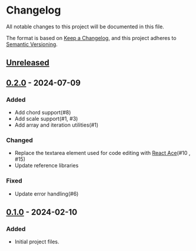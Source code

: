 # Changelog

All notable changes to this project will be documented in this file.

The format is based on [Keep a Changelog](https://keepachangelog.com/en/1.1.0/),
and this project adheres to [Semantic Versioning](https://semver.org/spec/v2.0.0.html).

## [Unreleased]

## [0.2.0] - 2024-07-09

### Added

- Add chord support(#8)
- Add scale support(#1, #3)
- Add array and iteration utilities(#1)

### Changed

- Replace the textarea element used for code editing with [React Ace](https://github.com/securingsincity/react-ace)(#10 , #15)
- Update reference libraries

### Fixed

- Update error handling(#6)

## [0.1.0] - 2024-02-10

### Added

- Initial project files.

[unreleased]: https://github.com/DBC-Works/live-tone/compare/v0.2.0...HEAD
[0.2.0]: https://github.com/DBC-Works/live-tone/releases/tag/v0.2.0
[0.1.0]: https://github.com/DBC-Works/live-tone/releases/tag/v0.1.0
